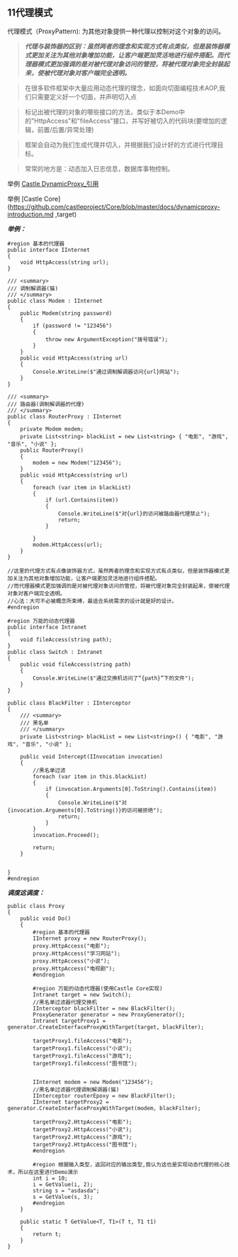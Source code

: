 ﻿## 11代理模式

代理模式（ProxyPattern):  为其他对象提供一种代理以控制对这个对象的访问。

> ***代理与装饰器的区别：虽然两者的理念和实现方式有点类似，但是装饰器模式更加关注为其他对象增加功能，让客户端更加灵活地进行组件搭配。而代理器模式更加强调的是对被代理对象访问的管控，将被代理对象完全封装起来，使被代理对象对客户端完全透明。***

> 在很多软件框架中大量应用动态代理的理念，如面向切面编程技术AOP,我们只需要定义好一个切面，并声明切入点

> 标记出被代理的对象的哪些接口的方法，类似于本Demo中的"HttpAccess"和"fileAccess"接口，并写好被切入的代码块(要增加的逻辑，前置/后置/异常处理)
    
> 框架会自动为我们生成代理并切入，并根据我们设计好的方式进行代理目标。

> 常常的地方是：动态加入日志信息，数据库事物控制。 

举例 [Castle DynamicProxy_引用](https://www.cnblogs.com/youring2/p/10962573.html )

举例 [Castle Core](https://github.com/castleproject/Core/blob/master/docs/dynamicproxy-introduction.md ,target)


***举例：***

```
#region 基本的代理器
public interface IInternet
{
    void HttpAccess(string url);
}

/// <summary>
/// 调制解调器(猫)
/// </summary>
public class Modem : IInternet
{
    public Modem(string password)
    {
        if (password != "123456")
        {
            throw new ArgumentException("拨号错误");
        }
    }
    public void HttpAccess(string url)
    {
        Console.WriteLine($"通过调制解调器访问{url}网站");
    }
}

/// <summary>
/// 路由器(调制解调器的代理)
/// </summary>
public class RouterProxy : IInternet
{
    private Modem modem;
    private List<string> blackList = new List<string> { "电影", "游戏", "音乐", "小说" };
    public RouterProxy()
    {
        modem = new Modem("123456");
    }
    public void HttpAccess(string url)
    {
        foreach (var item in blackList)
        {
            if (url.Contains(item))
            {
                Console.WriteLine($"对{url}的访问被路由器代理禁止");
                return;
            }

        }
        modem.HttpAccess(url);
    }
}

//这里的代理方式有点像装饰器方式，虽然两者的理念和实现方式有点类似，但是装饰器模式更加关注为其他对象增加功能，让客户端更加灵活地进行组件搭配。
//而代理器模式更加强调的是对被代理对象访问的管控，将被代理对象完全封装起来，使被代理对象对客户端完全透明。
//心法：大可不必被概念所束缚，最适合系统需求的设计就是好的设计。
#endregion

#region 万能的动态代理器
public interface Intranet
{
    void fileAccess(string path);
}
public class Switch : Intranet
{
    public void fileAccess(string path)
    {
        Console.WriteLine($"通过交换机访问了“{path}”下的文件");
    }
}

public class BlackFilter : IInterceptor
{
    /// <summary>
    /// 黑名单
    /// </summary>
    private List<string> blackList = new List<string>() { "电影", "游戏", "音乐", "小说" };

    public void Intercept(IInvocation invocation)
    {
        //黑名单过滤
        foreach (var item in this.blackList)
        {
            if (invocation.Arguments[0].ToString().Contains(item))
            {
                Console.WriteLine($"对{invocation.Arguments[0].ToString()}的访问被拒绝");
                return;
            }
        }
        invocation.Proceed();

        return;
    }


}
#endregion
```

***调度这调度：***

```
public class Proxy
{
    public void Do()
    {
        #region 基本的代理器
        IInternet proxy = new RouterProxy();
        proxy.HttpAccess("电影");
        proxy.HttpAccess("学习网站");
        proxy.HttpAccess("小说");
        proxy.HttpAccess("电视剧");
        #endregion

        #region 万能的动态代理器(使用Castle Core实现)
        Intranet target = new Switch();
        //黑名单过滤器代理交换机
        IInterceptor blackFilter = new BlackFilter();
        ProxyGenerator generator = new ProxyGenerator();
        Intranet targetProxy1 = generator.CreateInterfaceProxyWithTarget(target, blackFilter);

        targetProxy1.fileAccess("电影");
        targetProxy1.fileAccess("小说");
        targetProxy1.fileAccess("游戏");
        targetProxy1.fileAccess("图书馆");


        IInternet modem = new Modem("123456");
        //黑名单过滤器代理调制解调器(猫)
        IInterceptor routerEpoxy = new BlackFilter();
        IInternet targetProxy2 = generator.CreateInterfaceProxyWithTarget(modem, blackFilter);

        targetProxy2.HttpAccess("电影");
        targetProxy2.HttpAccess("小说");
        targetProxy2.HttpAccess("游戏");
        targetProxy2.HttpAccess("图书馆");
        #endregion

        #region 根据输入类型，返回对应的输出类型,我认为这也是实现动态代理的核心技术，所以在这里进行Demo演示
        int i = 10;
        i = GetValue(i, 2);
        string s = "asdasda";
        s = GetValue(s, 3);
        #endregion
    }

    public static T GetValue<T, T1>(T t, T1 t1)
    {
        return t;
    }
}
```